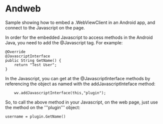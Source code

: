 # Andweb
Sample showing how to embed a .WebViewClient in an Android app, and connect to the Javascript on the page.

In order for the embedded Javascript to access methods in the Android Java, you need to add the @Javascript tag. For example:


    @Override
    @JavascriptInterface
    public String GetName() {
        return "Test User";
    }

In the Javascript, you can get at the @JavascriptInterface methods by referencing the object as named with the addJavascriptInteface
method:

        wv.addJavascriptInterface(this,"plugin");

So, to call the above method in your Javascript, on the web page, just use the method on the '''plugin''' object:

    username = plugin.GetName()
    
